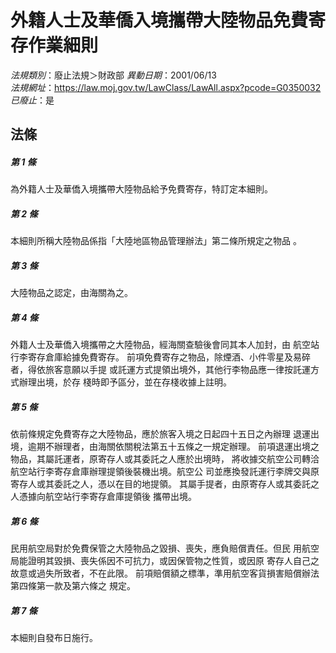 # 外籍人士及華僑入境攜帶大陸物品免費寄存作業細則

*法規類別*：廢止法規＞財政部
*異動日期*：2001/06/13  
*法規網址*：https://law.moj.gov.tw/LawClass/LawAll.aspx?pcode=G0350032
*已廢止*：是


## 法條
##### 第 1 條
為外籍人士及華僑入境攜帶大陸物品給予免費寄存，特訂定本細則。

##### 第 2 條
本細則所稱大陸物品係指「大陸地區物品管理辦法」第二條所規定之物品
。

##### 第 3 條
大陸物品之認定，由海關為之。

##### 第 4 條
外籍人士及華僑入境攜帶之大陸物品，經海關查驗後會同其本人加封，由
航空站行李寄存倉庫給據免費寄存。
前項免費寄存之物品，除煙酒、小件零星及易碎者，得依旅客意願以手提
或託運方式提領出境外，其他行李物品應一律按託運方式辦理出境，於存
棧時即予區分，並在存棧收據上註明。

##### 第 5 條
依前條規定免費寄存之大陸物品，應於旅客入境之日起四十五日之內辦理
退運出境，逾期不辦理者，由海關依關稅法第五十五條之一規定辦理。
前項退運出境之物品，其屬託運者，原寄存人或其委託之人應於出境時，
將收據交航空公司轉洽航空站行李寄存倉庫辦理提領後裝機出境。航空公
司並應換發託運行李牌交與原寄存人或其委託之人，憑以在目的地提領。
其屬手提者，由原寄存人或其委託之人憑據向航空站行李寄存倉庫提領後
攜帶出境。

##### 第 6 條
民用航空局對於免費保管之大陸物品之毀損、喪失，應負賠償責任。但民
用航空局能證明其毀損、喪失係因不可抗力，或因保管物之性質，或因原
寄存人自己之故意或過失所致者，不在此限。
前項賠償額之標準，準用航空客貨損害賠償辦法第四條第一款及第六條之
規定。

##### 第 7 條
本細則自發布日施行。


